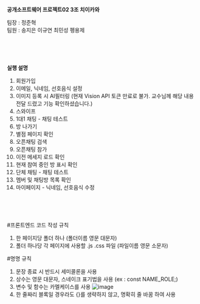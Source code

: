 **공개소프트웨어 프로젝트02 3조 치이카와**   

팀장 : 정준혁  
팀원 : 송지은 이규연 최민성 펭용제  

</br>
</br>
</br>
    
**실행 설명**  
1. 회원가입
2. 이메일, 닉네임, 선호음식 설정
3. 이미지 등록 시 AI필터링 (현재 Vision API 토큰 만료로 불가. 교수님께 해당 내용 전달 드렸고 기능 확인하셨습니다.)
4. 스와이프
5. 1대1 채팅 - 채팅 테스트
6. 방 나가기
7. 별점 페이지 확인
8. 오픈채팅 검색
9. 오픈채팅 참가
10. 이전 메세지 로드 확인
11. 현재 참여 중인 방 표시 확인
12. 단체 채팅 - 채팅 테스트
13. 멤버 및 채팅방 목록 확인
14. 마이페이지 - 닉네임, 선호음식 수정

</br>
</br>
</br>
      
#프론트엔드 코드 작성 규칙  
  1. 한 페이지당 폴더 하나 (폴더이름 영문 대문자)  
  2. 폴더 하나당 각 페이지에 사용할 .js .css 파일 (파일이름 영문 소문자)  

#명명 규칙  
  1. 문장 종료 시 반드시 세미콜론을 사용  
  2. 상수는 영문 대문자, 스네이크 표기법을 사용 (ex : const NAME_ROLE;)  
  3. 변수 및 함수는 카멜케이스를 사용
     ![image](https://github.com/user-attachments/assets/14802552-e820-4e8e-8578-b057c05ac871)  
  5. 한 줄짜리 블록일 경우라도 {}를 생략하지 않고, 명확히 줄 바꿈 하여 사용
